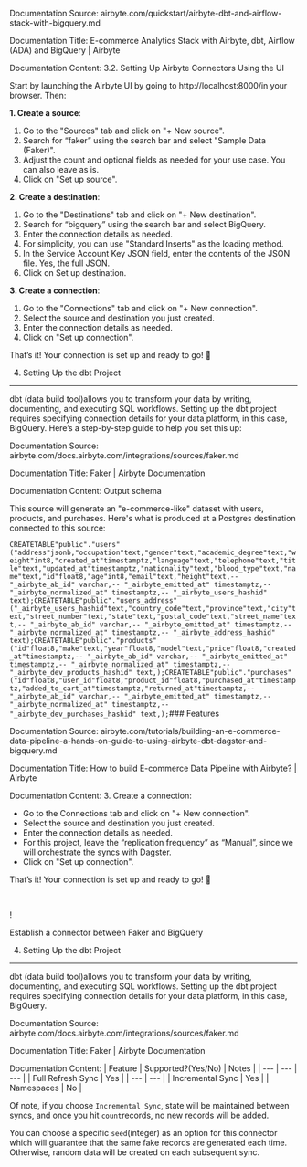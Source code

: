 Documentation Source:
airbyte.com/quickstart/airbyte-dbt-and-airflow-stack-with-bigquery.md

Documentation Title:
E-commerce Analytics Stack with Airbyte, dbt, Airflow (ADA) and BigQuery | Airbyte

Documentation Content:
3.2. Setting Up Airbyte Connectors Using the UI

Start by launching the Airbyte UI by going to http://localhost:8000/in your browser. Then:

**1. Create a source**:

1. Go to the "Sources" tab and click on "+ New source".
2. Search for “faker” using the search bar and select "Sample Data (Faker)".
3. Adjust the count and optional fields as needed for your use case. You can also leave as is.
4. Click on "Set up source".

**2. Create a destination**:

1. Go to the "Destinations" tab and click on "+ New destination".
2. Search for “bigquery” using the search bar and select BigQuery.
3. Enter the connection details as needed.
4. For simplicity, you can use "Standard Inserts" as the loading method.
5. In the Service Account Key JSON field, enter the contents of the JSON file. Yes, the full JSON.
6. Click on Set up destination.

**3. Create a connection**:

1. Go to the "Connections" tab and click on "+ New connection".
2. Select the source and destination you just created.
3. Enter the connection details as needed.
4. Click on "Set up connection".

That’s it! Your connection is set up and ready to go! 🎉 

4. Setting Up the dbt Project
-----------------------------

dbt (data build tool)allows you to transform your data by writing, documenting, and executing SQL workflows. Setting up the dbt project requires specifying connection details for your data platform, in this case, BigQuery. Here’s a step-by-step guide to help you set this up:



Documentation Source:
airbyte.com/docs.airbyte.com/integrations/sources/faker.md

Documentation Title:
Faker | Airbyte Documentation

Documentation Content:
Output schema​

This source will generate an "e-commerce-like" dataset with users, products, and purchases. Here's
what is produced at a Postgres destination connected to this source:

`CREATETABLE"public"."users"("address"jsonb,"occupation"text,"gender"text,"academic_degree"text,"weight"int8,"created_at"timestamptz,"language"text,"telephone"text,"title"text,"updated_at"timestamptz,"nationality"text,"blood_type"text,"name"text,"id"float8,"age"int8,"email"text,"height"text,-- "_airbyte_ab_id" varchar,-- "_airbyte_emitted_at" timestamptz,-- "_airbyte_normalized_at" timestamptz,-- "_airbyte_users_hashid" text);CREATETABLE"public"."users_address"("_airbyte_users_hashid"text,"country_code"text,"province"text,"city"text,"street_number"text,"state"text,"postal_code"text,"street_name"text,-- "_airbyte_ab_id" varchar,-- "_airbyte_emitted_at" timestamptz,-- "_airbyte_normalized_at" timestamptz,-- "_airbyte_address_hashid" text);CREATETABLE"public"."products"("id"float8,"make"text,"year"float8,"model"text,"price"float8,"created_at"timestamptz,-- "_airbyte_ab_id" varchar,-- "_airbyte_emitted_at" timestamptz,-- "_airbyte_normalized_at" timestamptz,-- "_airbyte_dev_products_hashid" text,);CREATETABLE"public"."purchases"("id"float8,"user_id"float8,"product_id"float8,"purchased_at"timestamptz,"added_to_cart_at"timestamptz,"returned_at"timestamptz,-- "_airbyte_ab_id" varchar,-- "_airbyte_emitted_at" timestamptz,-- "_airbyte_normalized_at" timestamptz,-- "_airbyte_dev_purchases_hashid" text,);`### Features​



Documentation Source:
airbyte.com/tutorials/building-an-e-commerce-data-pipeline-a-hands-on-guide-to-using-airbyte-dbt-dagster-and-bigquery.md

Documentation Title:
How to build E-commerce Data Pipeline with Airbyte? | Airbyte

Documentation Content:
3. Create a connection:

* Go to the Connections tab and click on "+ New connection".
* Select the source and destination you just created.
* Enter the connection details as needed.
* For this project, leave the “replication frequency” as “Manual”, since we will orchestrate the syncs with Dagster.
* Click on "Set up connection".

That’s it! Your connection is set up and ready to go! 🎉

‍

!

Establish a connector between Faker and BigQuery

4. Setting Up the dbt Project
-----------------------------

dbt (data build tool)allows you to transform your data by writing, documenting, and executing SQL workflows. Setting up the dbt project requires specifying connection details for your data platform, in this case, BigQuery.



Documentation Source:
airbyte.com/docs.airbyte.com/integrations/sources/faker.md

Documentation Title:
Faker | Airbyte Documentation

Documentation Content:
| Feature | Supported?(Yes/No) | Notes |
| --- | --- | --- |
| Full Refresh Sync | Yes |
| --- | --- |
| Incremental Sync | Yes |
| Namespaces | No |

Of note, if you choose `Incremental Sync`, state will be maintained between syncs, and once you hit
`count`records, no new records will be added.

You can choose a specific `seed`(integer) as an option for this connector which will guarantee that
the same fake records are generated each time. Otherwise, random data will be created on each
subsequent sync.



